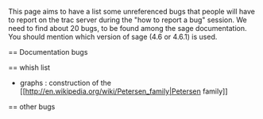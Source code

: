 This page aims to have a list some unreferenced bugs that people will have to report on the trac server during the "how to report a bug" session. We need to find about 20 bugs, to be found among the sage documentation. You should mention which version of sage (4.6 or 4.6.1) is used.


== Documentation bugs


== whish list

  * graphs : construction of the [[http://en.wikipedia.org/wiki/Petersen_family|Petersen family]]




== other bugs
